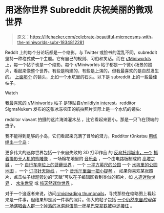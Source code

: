 # 用迷你世界 Subreddit 庆祝美丽的微观世界

> 原文：<https://lifehacker.com/celebrate-beautiful-microcosms-with-the-miniworlds-subr-1834812281>

Reddit 上的每个分论坛都是一个缩影。与 Twitter 或脸书的混乱不同，subreddit 坚持一种格式或一个主题。它有自己的规则、习俗和笑话。而在 [r/Miniworlds](https://www.reddit.com/r/Miniworlds/) 上，每一个帖子也是一个缩影。每个 r/Miniworlds 帖子都是一个微小场景的照片，看起来像整个世界。有些是构建的，有些是上演的，但我最喜欢的是自然发生的。 [上面那个](https://www.reddit.com/r/Miniworlds/comments/92egzn/a_jungle_covered_tropical_island_no_a_tiny_rock/) 的镜头，比如一个水坑里的石头。以下是 subreddit 上的一些最佳帖子。

Watch

[我最喜欢的 r/Miniworlds 帖子](https://www.reddit.com/r/Miniworlds/comments/ablhyw/really_cool/) 是转贴自[r/mildlyin interest](https://www.reddit.com/r/mildlyinteresting/)。redditor SigmaNukem 发布的这张冰冻农田的航拍照片实际上是一个水坑的镜头:

redditor viavant 拍摄的这片海滩灌木丛 ，比它看起来要小。那是一只飞在顶端的虫子。

我不能得到足够的小岛，它们看起来充满了冒险的潜力。Redditor t0nkatsu [用线绣出一个岛](https://www.reddit.com/r/Miniworlds/comments/a0zryo/i_embroidered_this_tiny_island_someone_suggested/) :

更多伟大的迷你世界包括一个来自失败的 3D 打印作品 的 [反乌托邦城市，一个](https://www.reddit.com/r/Miniworlds/comments/alcqvr/failed_3d_print_looks_like_a_dystopian_city/) [抓着摄影无人机的熊雕像](https://www.reddit.com/r/Miniworlds/comments/ajkxct/bear_snarls_at_drone_while_waiting_for_spawning/) ，一场棉花地里的 [音乐会](https://www.reddit.com/r/Miniworlds/comments/bc1hl2/cotton_picker_at_night_looks_like_a_huge_concert/) ，一个由电路板制成的 [高塔之城](https://www.reddit.com/r/Miniworlds/comments/bfbvw5/silicon_city/) ，一个 [自行车座位上的苔藓世界](https://www.reddit.com/r/Miniworlds/comments/7t4iil/saddle_crack/) ，一个 [一平方英尺的公园](https://www.reddit.com/r/Miniworlds/comments/b48m4f/the_tiniest_park/) 一个 [水坑里的公园地图](https://www.reddit.com/r/Miniworlds/comments/9n8xec/a_forest_beside_a_lake/) ，一个 [订书针天际线](https://www.reddit.com/r/Miniworlds/comments/a3e5kn/a_city_of_staples/) ，一个 [音乐厅里面一把小提琴](https://www.reddit.com/r/Miniworlds/comments/behjf5/mini_world_in_a_violin/) 。 如果你喜欢某张照片，点击帖子标题旁边的“天赋”可以在子编辑区看到类似的照片，如 [人造迷你世界](https://www.reddit.com/r/Miniworlds/search?sort=new&restrict_sr=on&q=flair%3AMan%2BMade) 、 [水生世界](https://www.reddit.com/r/Miniworlds/search?sort=new&restrict_sr=on&q=flair%3AAquatic) 或 [纯天然迷你世界](https://www.reddit.com/r/Miniworlds/search?sort=new&restrict_sr=on&q=flair%3ANature) 。

对于一个追逐者来说，访问[r/misleading thumbnails](https://www.reddit.com/r/misleadingthumbnails/)，寻找那些在缩略图上看起来是一件事，但结果却是另一件事的照片。伟大的帖子包括 [一个仍然来自*的母体*](https://www.reddit.com/r/misleadingthumbnails/comments/73f168/frame_from_the_matrix_1999_where_a_mouse_cursor/)[一场演唱会人群](https://www.reddit.com/r/misleadingthumbnails/comments/7te72m/crowd_at_a_concert/)[一个掉落的冰淇淋蛋筒](https://www.reddit.com/r/misleadingthumbnails/comments/6ohg5f/a_fallen_ice_cream_cone/)[一杯星巴克拿铁被中途接住](https://www.reddit.com/r/misleadingthumbnails/comments/6c378b/slammed_on_brakes_spilled_entire_venti_vanilla/) 。